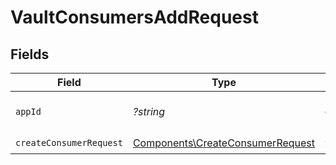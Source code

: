 # VaultConsumersAddRequest


## Fields

| Field                                                                                | Type                                                                                 | Required                                                                             | Description                                                                          | Example                                                                              |
| ------------------------------------------------------------------------------------ | ------------------------------------------------------------------------------------ | ------------------------------------------------------------------------------------ | ------------------------------------------------------------------------------------ | ------------------------------------------------------------------------------------ |
| `appId`                                                                              | *?string*                                                                            | :heavy_minus_sign:                                                                   | The ID of your Unify application                                                     | dSBdXd2H6Mqwfg0atXHXYcysLJE9qyn1VwBtXHX                                              |
| `createConsumerRequest`                                                              | [Components\CreateConsumerRequest](../../Models/Components/CreateConsumerRequest.md) | :heavy_check_mark:                                                                   | N/A                                                                                  |                                                                                      |